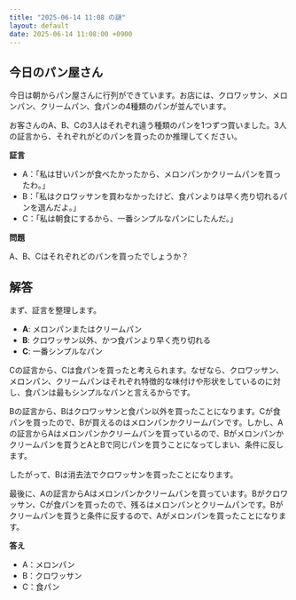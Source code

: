 ```yaml
---
title: "2025-06-14 11:08 の謎"
layout: default
date: 2025-06-14 11:08:00 +0900
---
```

## 今日のパン屋さん

今日は朝からパン屋さんに行列ができています。お店には、クロワッサン、メロンパン、クリームパン、食パンの4種類のパンが並んでいます。

お客さんのA、B、Cの3人はそれぞれ違う種類のパンを1つずつ買いました。3人の証言から、それぞれがどのパンを買ったのか推理してください。

**証言**

*   A：「私は甘いパンが食べたかったから、メロンパンかクリームパンを買ったわ。」
*   B：「私はクロワッサンを買わなかったけど、食パンよりは早く売り切れるパンを選んだよ。」
*   C：「私は朝食にするから、一番シンプルなパンにしたんだ。」

**問題**

A、B、Cはそれぞれどのパンを買ったでしょうか？

## 解答

まず、証言を整理します。

*   **A**: メロンパンまたはクリームパン
*   **B**: クロワッサン以外、かつ食パンより早く売り切れる
*   **C**: 一番シンプルなパン

Cの証言から、Cは食パンを買ったと考えられます。なぜなら、クロワッサン、メロンパン、クリームパンはそれぞれ特徴的な味付けや形状をしているのに対し、食パンは最もシンプルなパンと言えるからです。

Bの証言から、Bはクロワッサンと食パン以外を買ったことになります。Cが食パンを買ったので、Bが買えるのはメロンパンかクリームパンです。しかし、Aの証言からAはメロンパンかクリームパンを買っているので、Bがメロンパンかクリームパンを買うとAとBで同じパンを買うことになってしまい、条件に反します。

したがって、Bは消去法でクロワッサンを買ったことになります。

最後に、Aの証言からAはメロンパンかクリームパンを買っています。Bがクロワッサン、Cが食パンを買ったので、残るはメロンパンとクリームパンです。Bがクリームパンを買うと条件に反するので、Aがメロンパンを買ったことになります。

**答え**

*   A：メロンパン
*   B：クロワッサン
*   C：食パン
